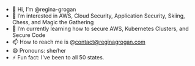 - 👋 Hi, I’m @regina-grogan
- 👀 I’m interested in AWS, Cloud Security, Application Security, Skiing, Chess, and Magic the Gathering
- 🌱 I’m currently learning how to secure AWS, Kubernetes Clusters, and Secure Code
- 📫 How to reach me is @contact@reginagrogan.com  
- 😄 Pronouns: she/her 
- ⚡ Fun fact: I've been to all 50 states. 

<!---
regina-grogan/regina-grogan is a ✨ special ✨ repository because its `README.md` (this file) appears on your GitHub profile.
You can click the Preview link to take a look at your changes.
--->
